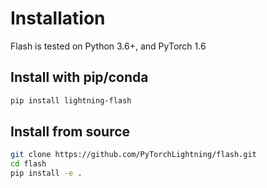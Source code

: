 # Installation

Flash is tested on Python 3.6+, and PyTorch 1.6

## Install with pip/conda

```bash
pip install lightning-flash
```

## Install from source

``` bash
git clone https://github.com/PyTorchLightning/flash.git
cd flash
pip install -e .
```
